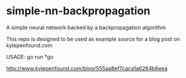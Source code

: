 # simple-nn-backpropagation
A simple neural network backed by a backpropagation algorithm

This repo is designed to be used as example source for a blog post on kylepenfound.com

USAGE: go run \*go

http://www.kylepenfound.com/blog/555aa8ef7caca1a6264b6eea
